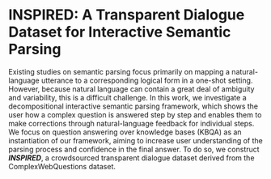 # INSPIRED: A Transparent Dialogue Dataset for Interactive Semantic Parsing

Existing studies on semantic parsing focus primarily on mapping a natural-language utterance to a corresponding logical form in a one-shot setting. However, because natural language can contain a great deal of ambiguity and variability, this is a difficult challenge. In this work, we investigate a decompositional interactive semantic parsing framework, which shows the user how a complex question is answered step by step and enables them to make corrections through natural-language feedback for individual steps. We focus on question answering over knowledge bases (KBQA) as an instantiation of our framework, aiming to increase user understanding of the parsing process and confidence in the final answer.  To do so, we construct ***INSPIRED***, a crowdsourced transparent dialogue dataset derived from the ComplexWebQuestions dataset.
